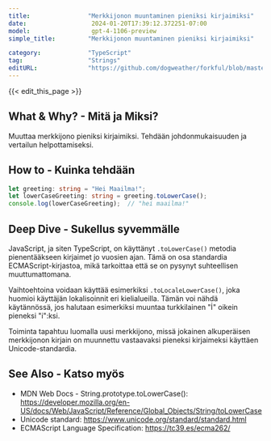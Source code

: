 ```yaml
---
title:                "Merkkijonon muuntaminen pieniksi kirjaimiksi"
date:                  2024-01-20T17:39:12.372251-07:00
model:                 gpt-4-1106-preview
simple_title:         "Merkkijonon muuntaminen pieniksi kirjaimiksi"

category:             "TypeScript"
tag:                  "Strings"
editURL:              "https://github.com/dogweather/forkful/blob/master/content/fi/typescript/converting-a-string-to-lower-case.md"
---
```


{{< edit_this_page >}}

## What & Why? - Mitä ja Miksi?
Muuttaa merkkijono pieniksi kirjaimiksi. Tehdään johdonmukaisuuden ja vertailun helpottamiseksi.

## How to - Kuinka tehdään
```TypeScript
let greeting: string = "Hei Maailma!";
let lowerCaseGreeting: string = greeting.toLowerCase();
console.log(lowerCaseGreeting);  // "hei maailma!"
```

## Deep Dive - Sukellus syvemmälle
JavaScript, ja siten TypeScript, on käyttänyt `.toLowerCase()` metodia pienentääkseen kirjaimet jo vuosien ajan. Tämä on osa standardia ECMAScript-kirjastoa, mikä tarkoittaa että se on pysynyt suhteellisen muuttumattomana.

Vaihtoehtoina voidaan käyttää esimerkiksi `.toLocaleLowerCase()`, joka huomioi käyttäjän lokalisoinnit eri kielialueilla. Tämän voi nähdä käytännössä, jos halutaan esimerkiksi muuntaa turkkilainen "İ" oikein pieneksi "i":ksi.

Toiminta tapahtuu luomalla uusi merkkijono, missä jokainen alkuperäisen merkkijonon kirjain on muunnettu vastaavaksi pieneksi kirjaimeksi käyttäen Unicode-standardia.

## See Also - Katso myös
- MDN Web Docs - String.prototype.toLowerCase(): https://developer.mozilla.org/en-US/docs/Web/JavaScript/Reference/Global_Objects/String/toLowerCase
- Unicode standard: https://www.unicode.org/standard/standard.html
- ECMAScript Language Specification: https://tc39.es/ecma262/
